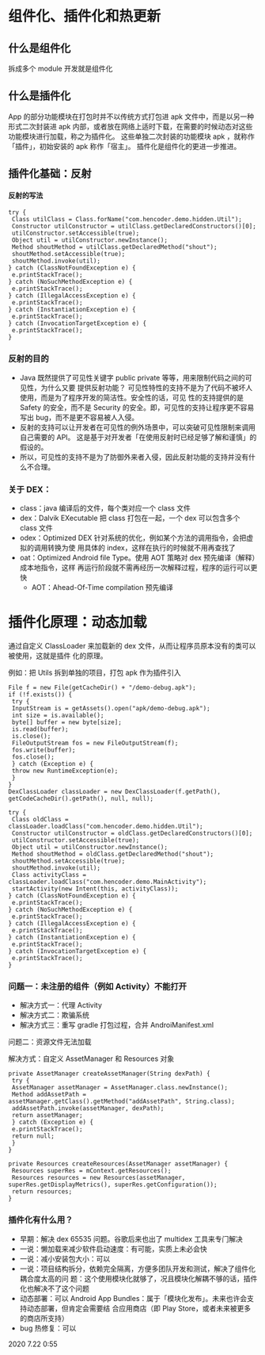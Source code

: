 # 组件化、插件化和热更新

## 什么是组件化

拆成多个 module 开发就是组件化

## 什么是插件化

App 的部分功能模块在打包时并不以传统⽅式打包进 apk ⽂件中，⽽是以另⼀种形式⼆次封装进 apk 内部，或者放在⽹络上适时下载，在需要的时候动态对这些功能模块进⾏加载，称之为插件化。 这些单独⼆次封装的功能模块 apk ，就称作「插件」，初始安装的 apk 称作「宿主」。 插件化是组件化的更进⼀步推进。

## 插件化基础：反射

#### 反射的写法

```
try {
 Class utilClass = Class.forName("com.hencoder.demo.hidden.Util");
 Constructor utilConstructor = utilClass.getDeclaredConstructors()[0];
 utilConstructor.setAccessible(true);
 Object util = utilConstructor.newInstance();
 Method shoutMethod = utilClass.getDeclaredMethod("shout");
 shoutMethod.setAccessible(true);
 shoutMethod.invoke(util);
} catch (ClassNotFoundException e) {
 e.printStackTrace();
} catch (NoSuchMethodException e) {
 e.printStackTrace();
} catch (IllegalAccessException e) {
 e.printStackTrace();
} catch (InstantiationException e) {
 e.printStackTrace();
} catch (InvocationTargetException e) {
 e.printStackTrace();
}
```

### 反射的⽬的

- Java 既然提供了可⻅性关键字 public private 等等，⽤来限制代码之间的可⻅性，为什么⼜要 提供反射功能？ 可⻅性特性的⽀持不是为了代码不被坏⼈使⽤，⽽是为了程序开发的简洁性。安全性的话，可⻅ 性的⽀持提供的是 Safety 的安全，⽽不是 Security 的安全。即，可⻅性的⽀持让程序更不容易 写出 bug，⽽不是更不容易被⼈⼊侵。 
- 反射的⽀持可以让开发者在可⻅性的例外场景中，可以突破可⻅性限制来调⽤⾃⼰需要的 API。 这是基于对开发者「在使⽤反射时已经⾜够了解和谨慎」的假设的。 
- 所以，可⻅性的⽀持不是为了防御外来者⼊侵，因此反射功能的⽀持并没有什么不合理。

### 关于 DEX：

- class：java 编译后的⽂件，每个类对应⼀个 class ⽂件 
- dex：Dalvik EXecutable 把 class 打包在⼀起，⼀个 dex 可以包含多个 class ⽂件 
- odex：Optimized DEX 针对系统的优化，例如某个⽅法的调⽤指令，会把虚拟的调⽤转换为使 ⽤具体的 index，这样在执⾏的时候就不⽤再查找了 
- oat：Optimized Android file Type。使⽤ AOT 策略对 dex 预先编译（解释）成本地指令，这样 再运⾏阶段就不需再经历⼀次解释过程，程序的运⾏可以更快 
  - AOT：Ahead-Of-Time compilation 预先编译

# 插件化原理：动态加载

通过⾃定义 ClassLoader 来加载新的 dex ⽂件，从⽽让程序员原本没有的类可以被使⽤，这就是插件 化的原理。 

例如：把 Utils 拆到单独的项⽬，打包 apk 作为插件引⼊

```
File f = new File(getCacheDir() + "/demo-debug.apk");
if (!f.exists()) {
 try {
 InputStream is = getAssets().open("apk/demo-debug.apk");
 int size = is.available();
 byte[] buffer = new byte[size];
 is.read(buffer);
 is.close();
 FileOutputStream fos = new FileOutputStream(f);
 fos.write(buffer);
 fos.close();
 } catch (Exception e) {
 throw new RuntimeException(e);
 }
}
DexClassLoader classLoader = new DexClassLoader(f.getPath(),
getCodeCacheDir().getPath(), null, null);
```

```
try {
 Class oldClass =
classLoader.loadClass("com.hencoder.demo.hidden.Util");
 Constructor utilConstructor = oldClass.getDeclaredConstructors()[0];
 utilConstructor.setAccessible(true);
 Object util = utilConstructor.newInstance();
 Method shoutMethod = oldClass.getDeclaredMethod("shout");
 shoutMethod.setAccessible(true);
 shoutMethod.invoke(util);
 Class activityClass =
classLoader.loadClass("com.hencoder.demo.MainActivity");
 startActivity(new Intent(this, activityClass));
} catch (ClassNotFoundException e) {
 e.printStackTrace();
} catch (NoSuchMethodException e) {
 e.printStackTrace();
} catch (IllegalAccessException e) {
 e.printStackTrace();
} catch (InstantiationException e) {
 e.printStackTrace();
} catch (InvocationTargetException e) {
 e.printStackTrace();
}
```

### 问题⼀：未注册的组件（例如 Activity）不能打开 

- 解决⽅式⼀：代理 Activity 
- 解决⽅式⼆：欺骗系统 
- 解决⽅式三：重写 gradle 打包过程，合并 AndroiManifest.xml

问题⼆：资源⽂件⽆法加载 

解决⽅式：⾃定义 AssetManager 和 Resources 对象

```
private AssetManager createAssetManager(String dexPath) {
 try {
 AssetManager assetManager = AssetManager.class.newInstance();
 Method addAssetPath =
assetManager.getClass().getMethod("addAssetPath", String.class);
 addAssetPath.invoke(assetManager, dexPath);
 return assetManager;
 } catch (Exception e) {
 e.printStackTrace();
 return null;
 }
}
```

```
private Resources createResources(AssetManager assetManager) {
 Resources superRes = mContext.getResources();
 Resources resources = new Resources(assetManager,
superRes.getDisplayMetrics(), superRes.getConfiguration());
 return resources;
}
```

### 插件化有什么⽤？

- 早期：解决 dex 65535 问题。⾕歌后来也出了 multidex ⼯具来专⻔解决 
- ⼀说：懒加载来减少软件启动速度：有可能，实质上未必会快 
- ⼀说：减⼩安装包⼤⼩：可以 
- ⼀说：项⽬结构拆分，依赖完全隔离，⽅便多团队开发和测试，解决了组件化耦合度太⾼的问 题：这个使⽤模块化就够了，况且模块化解耦不够的话，插件化也解决不了这个问题 
- 动态部署：可以 Android App Bundles：属于「模块化发布」。未来也许会⽀持动态部署，但肯定会需要结 合应⽤商店（即 Play Store，或者未来被更多的商店所⽀持） 
- bug 热修复：可以

2020 7.22 0:55
